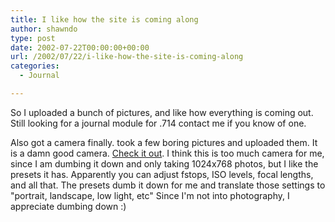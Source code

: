 ```yaml
---
title: I like how the site is coming along
author: shawndo
type: post
date: 2002-07-22T00:00:00+00:00
url: /2002/07/22/i-like-how-the-site-is-coming-along
categories:
  - Journal

---
```

So I uploaded a bunch of pictures, and like how everything is coming out. Still looking for a journal module for .714 contact me if you know of one. 

Also got a camera finally. took a few boring pictures and uploaded them. It is a damn good camera. [Check it out][1]. I think this is too much camera for me, since I am dumbing it down and only taking 1024x768 photos, but I like the presets it has. Apparently you can adjust fstops, ISO levels, focal lengths, and all that. The presets dumb it down for me and translate those settings to "portrait, landscape, low light, etc" Since I'm not into photography, I appreciate dumbing down :)

 [1]: http://www.dpreview.com/reviews/canong2